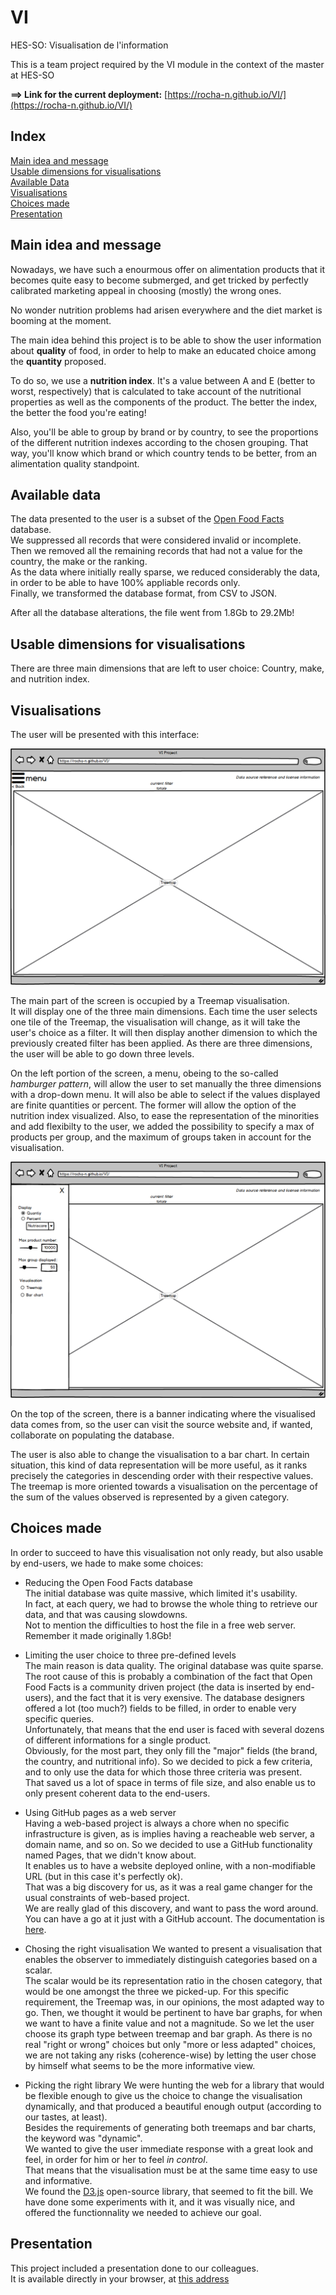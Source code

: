 # VI
HES-SO: Visualisation de l'information

This is a team project required by the VI module in the context of the master at HES-SO

**==> Link for the current deployment:** [https://rocha-n.github.io/VI/](https://rocha-n.github.io/VI/)

## Index
[Main idea and message](#main-idea-and-message)  
[Usable dimensions for visualisations](#usable-dimensions-for-visualisations)  
[Available Data](#available-data)  
[Visualisations](#visualisations)  
[Choices made](#choices-made)  
[Presentation](#presentation)  

## Main idea and message
Nowadays, we have such a enourmous offer on alimentation products that it becomes quite easy to become submerged, and get tricked by  perfectly calibrated marketing appeal in choosing (mostly) the wrong ones.  

No wonder nutrition problems had arisen everywhere and the diet market is booming at the moment.  

The main idea behind this project is to be able to show the user information about __quality__ of food, in order to help to make an educated choice among the __quantity__ proposed.   

To do so, we use a __nutrition index__. It's a value between A and E (better to worst, respectively) that is calculated to take account of the nutritional properties as well as the components of the product. The better the index, the better the food you're eating!

Also, you'll be able to group by brand or by country, to see the proportions of the different nutrition indexes according to the chosen grouping. That way, you'll know which brand or which country tends to be better, from an alimentation quality standpoint.

## Available data
The data presented to the user is a subset of the [Open Food Facts](#https://world.openfoodfacts.org) database.  
We suppressed all records that were considered invalid or incomplete.  
Then we removed all the remaining records that had not a value for the country, the make or the ranking.  
As the data where initially really sparse, we reduced considerably the data, in order to be able to have 100% appliable records only.  
Finally, we transformed the database format, from CSV to JSON.  

After all the database alterations, the file went from 1.8Gb to 29.2Mb!  

## Usable dimensions for visualisations
There are three main dimensions that are left to user choice: Country, make, and nutrition index.

## Visualisations
The user will be presented with this interface:  

![Screen](mockups/sandwich%20closed.png)

The main part of the screen is occupied by a Treemap visualisation.  
It will display one of the three main dimensions. Each time the user selects one tile of the Treemap, the visualisation will change, as it will take the user's choice as a filter. It will then display another dimension to which the previously created filter has been applied. As there are three dimensions, the user will be able to go down three levels.  

On the left portion of the screen, a menu, obeing to the so-called _hamburger pattern_, will allow the user to set manually  the three dimensions with a drop-down menu. It will also be able to select if the values displayed are finite quantities or percent. The former will allow the option of the nutrition index visualized.
Also, to ease the representation of the minorities and add flexibilty to the user, we added the possibility to specify a max of products per group, and the maximum of groups taken in account for the visualisation.

![Screen](mockups/sandwich%20opened.png)

On the top of the screen, there is a banner indicating where the visualised data comes from, so the user can visit the source website and, if wanted, collaborate on populating the database.

The user is also able to change the visualisation to a bar chart. In certain situation, this kind of data representation will be more useful, as it ranks precisely the categories in descending order with their respective values. The treemap is more oriented towards a visualisation on the percentage of the sum of the values observed is represented by a given category.

## Choices made
In order to succeed to have this visualisation not only ready, but also usable by end-users, we hade to make some choices:

- Reducing the Open Food Facts database  
  The initial database was quite massive, which limited it's usability.  
  In fact, at each query, we had to browse the whole thing to retrieve our data, and that was causing slowdowns.  
  Not to mention the difficulties to host the file in a free web server. Remember it made originally 1.8Gb!
  
- Limiting the user choice to three pre-defined levels  
  The main reason is data quality. The original database was quite sparse.  
  The root cause of this is probably a combination of the fact that Open Food Facts is a community driven project (the data is inserted by end-users), and the fact that it is very exensive. The database designers offered a lot (too much?) fields to be filled, in order to enable very specific queries.  
  Unfortunately, that means that the end user is faced with several dozens of different informations for a single product.  
  Obviously, for the most part, they only fill the "major" fields (the brand, the country, and nutritional info).
  So we decided to pick a few criteria, and to only use the data for which those three criteria was present.  
  That saved us a lot of space in terms of file size, and also enable us to only present coherent data to the end-users.  
  
- Using GitHub pages as a web server  
Having a web-based project is always a chore when no specific infrastructure is given, as is implies having a reacheable web server, a domain name, and so on. So we decided to use a GitHub functionality named Pages, that we didn't know about.  
It enables us to have a website deployed online, with a non-modifiable URL (but in this case it's perfectly ok).  
That was a big discovery for us, as it was a real game changer for the usual constraints of web-based project.  
We are really glad of this discovery, and want to pass the word around.  
You can have a go at it just with a GitHub account. The documentation is [here](https://pages.github.com).

- Chosing the right visualisation
We wanted to present a visualisation that enables the observer to immediately distinguish categories based on a scalar.  
The scalar would be its representation ratio in the chosen category, that would be one amongst the three we picked-up.
For this specific requirement, the Treemap was, in our opinions, the most adapted way to go. 
Then, we thought it would be pertinent to have bar graphs, for when we want to have a finite value and not a magnitude.
So we let the user choose its graph type between treemap and bar graph.
As there is no real "right or wrong" choices but only "more or less adapted" choices, we are not taking any risks (coherence-wise) by letting the user chose by himself what seems to be the more informative view.

- Picking the right library
We were hunting the web for a library that would be flexible enough to give us the choice to change the visualisation dynamically, and that produced a beautiful enough output (according to our tastes, at least).  
Besides the requirements of generating both treemaps and bar charts, the keyword was "dynamic".  
We wanted to give the user immediate response with a great look and feel, in order for him or her to feel *in control*.   
That means that the visualisation must be at the same time easy to use and informative.  
We found the [D3.js](https://d3js.org) open-source library, that seemed to fit the bill. We have done some experiments with it, and it was visually nice, and offered the functionnality we needed to achieve our goal.  



## Presentation
This project included a presentation done to our colleagues.  
It is available directly in your browser, at [this address](https://docs.google.com/presentation/d/1AdQmDZrvV-eWrsDIJy3vZnkWH2gFoZ-tPa3fw1CODhg/edit?usp=sharing)
